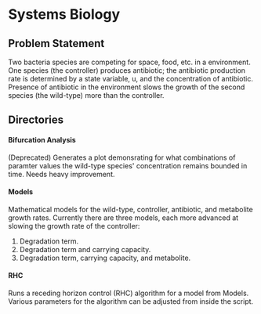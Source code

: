 # Systems Biology

## Problem Statement
Two bacteria species are competing for space, food, etc. in a environment. One species (the controller) produces antibiotic; the antibiotic production rate is determined by a state variable, u, and the concentration of antibiotic. Presence of antibiotic in the environment slows the growth of the second species (the wild-type) more than the controller.

## Directories
#### Bifurcation Analysis
(Deprecated) Generates a plot demonsrating for what combinations of paramter values the wild-type species' concentration remains bounded in time. Needs heavy improvement.

#### Models
Mathematical models for the wild-type, controller, antibiotic, and metabolite growth rates. Currently there are three models, each more advanced at slowing the growth rate of the controller:
1) Degradation term.
2) Degradation term and carrying capacity.
3) Degradation term, carrying capacity, and metabolite.

#### RHC
Runs a receding horizon control (RHC) algorithm for a model from Models. Various parameters for the algorithm can be adjusted from inside the script.